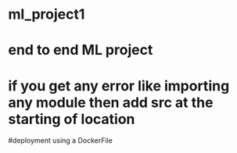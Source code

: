 # ml_project1
# end to end ML project 

# if you get any error like importing any module then add src at the starting of location
#deployment using a DockerFile